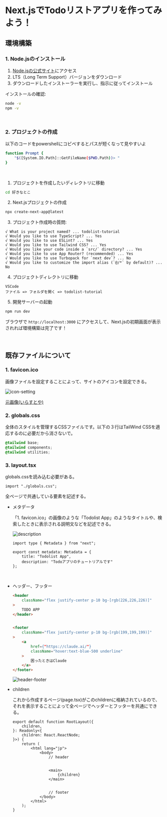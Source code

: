 # Next.jsでTodoリストアプリを作ってみよう！

## 環境構築

### 1. Node.jsのインストール

1. [Node.jsの公式サイト](https://nodejs.org/)にアクセス
2. LTS（Long Term Support）バージョンをダウンロード
3. ダウンロードしたインストーラーを実行し、指示に従ってインストール

インストールの確認:
```bash
node -v
npm -v
```

<br/>

### 2. プロジェクトの作成

以下のコードをpowershellにコピペするとパスが短くなって見やすいよ
```bash
function Prompt {
    "$([System.IO.Path]::GetFileName($PWD.Path))> "
}
```

<br/>

1. プロジェクトを作成したいディレクトリに移動
```bash
cd 好きなとこ
```

2. Next.jsプロジェクトの作成
```bash
npx create-next-app@latest
```

3. プロジェクト作成時の質問:
```
√ What is your project named? ... todolist-tutorial
√ Would you like to use TypeScript? ... Yes
√ Would you like to use ESLint? ... Yes
√ Would you like to use Tailwind CSS? ... Yes
√ Would you like your code inside a `src/` directory? ... Yes
√ Would you like to use App Router? (recommended) ... Yes
√ Would you like to use Turbopack for `next dev`? ... No
√ Would you like to customize the import alias (`@/*` by default)? ... No
```

4. プロジェクトディレクトリに移動
```
VSCode
ファイル => フォルダを開く => todolist-tutorial
```

5. 開発サーバーの起動
```bash
npm run dev
```

ブラウザで `http://localhost:3000` にアクセスして、Next.jsの初期画面が表示されれば環境構築は完了です！

<br>

## 既存ファイルについて

### 1. favicon.ico
画像ファイルを設定することによって、サイトのアイコンを設定できる。

![icon-setting](https://github.com/user-attachments/assets/20d67542-38e7-4adb-9424-a757c414361f)

[元画像(いらすとや)](https://www.irasutoya.com/2021/01/luffy.html)

### 2. globals.css
全体のスタイルを管理するCSSファイルです。以下の３行はTailWind CSSを適応するのに必要だから消さないで。
```css
@tailwind base;
@tailwind components;
@tailwind utilities;
```

### 3. layout.tsx
globals.cssを読み込む必要がある。

```tsx
import "./globals.css";
```

全ページで共通している要素を記述する。
* メタデータ

    「1. favicon.ico」の画像のような「Todolist App」のようなタイトルや、検索したときに表示される説明文などを記述できる。

    ![description](https://github.com/user-attachments/assets/7642ae81-fcd4-4bb0-bc57-9adff16a9d3a)

    ```tsx
    import type { Metadata } from "next";

    export const metadata: Metadata = {
        title: "Todolist App",
        description: "Todoアプリのチュートリアルです"
    };
    ```
<br>

* ヘッダー、フッター

    ```html
    <header
        className="flex justify-center p-10 bg-[rgb(226,226,226)]"
    >
        TODO APP
    </header>


    <footer
        className="flex justify-center p-10 bg-[rgb(199,199,199)]"
    >
        <a
            href={"https://claude.ai/"}
            className="hover:text-blue-500 underline"
        >
            困ったときはClaude
        </a>
    </footer>
    ```

    ![header-footer](https://github.com/user-attachments/assets/c81d467a-d4f3-47dc-8b47-4b7cc5ab5f84)

* children

    これから作成するページ(page.tsx)がこのchildrenに格納されているので、それを表示することによって全ページでヘッダーとフッターを共通にできる。

    ```tsx
    export default function RootLayout({
        children,
    }: Readonly<{
        children: React.ReactNode;
    }>) {
        return (
            <html lang="jp">
                <body>
                    // header


                    <main>
                        {children}
                    </main>


                    // footer
                </body>
            </html>
        );
    }
    ```